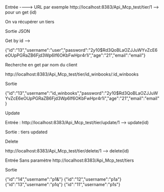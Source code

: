 Entrée ----> URL par exemple http://localhost:8383/Api_Mcp_test/tier/1 --> pour un get (id)



On va récupérer un tiers

Sortie JSON

Get by id -->

{"id":"13","username":"user","password":"$2y$10$Rd3QoBLaOZJJuWYvZcE6eOUpPGRaZB6Fjd3Wp6If6OKbFwHpr4r1i","age":"21","email":"email"}

Recherche en get par nom du client

http://localhost:8383/Api_Mcp_test/tier/id_winbooks/:id_winbooks

Sortie

{"id":"13","username":"id_winbooks","password":"$2y$10$Rd3QoBLaOZJJuWYvZcE6eOUpPGRaZB6Fjd3Wp6If6OKbFwHpr4r1i","age":"21","email":"email"}

Update

Entrée : http://localhost:8383/Api_Mcp_test/tier/update/1 --> update(id)

Sortie : tiers updated


Delete

http://localhost:8383/Api_Mcp_test/tier/delete/1 --> delete(id)


Entrée Sans paramètre
http://localhost:8383/Api_Mcp_test/tiers

Sortie

{"id":"14","username":"p1&"}
{"id":"12","username":"p1a"}
{"id":"13","username":"p1q"}
{"id":"11","username":"p1s"}
